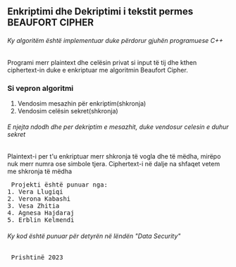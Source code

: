 ## Enkriptimi dhe Dekriptimi i tekstit permes BEAUFORT CIPHER
###### Ky algoritëm është implementuar duke përdorur gjuhën programuese C++
Programi merr plaintext dhe celësin privat si input të tij dhe kthen ciphertext-in duke e enkriptuar me algoritmin Beaufort Cipher. 
### Si vepron algoritmi
1. Vendosim mesazhin për enkriptim(shkronja)
2. Vendosim celësin sekret(shkronja)
###### E njejta ndodh dhe per dekriptim e  mesazhit, duke vendosur celesin e duhur sekret 
Plaintext-i per t'u enkriptuar merr  shkronja të vogla dhe të mëdha, mirëpo nuk merr numra ose simbole tjera. Ciphertext-i në dalje na shfaqet vetem me shkronja të mëdha


<pre> Projekti është punuar nga:
1. Vera Llugiqi
2. Verona Kabashi
3. Vesa Zhitia
4. Agnesa Hajdaraj
5. Erblin Kelmendi
</pre>

###### Ky kod është punuar për detyrën në lëndën "Data Security"

<pre> Prishtinë 2023</pre>
